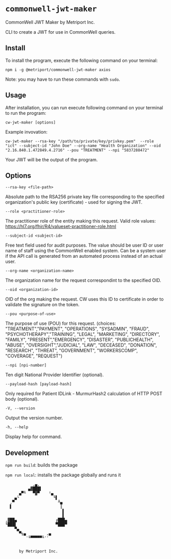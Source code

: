# `commonwell-jwt-maker`

CommonWell JWT Maker by Metriport Inc.

CLI to create a JWT for use in CommonWell queries.

## Install

To install the program, execute the following command on your terminal:

`npm i -g @metriport/commonwell-jwt-maker axios`

Note: you may have to run these commands with `sudo`.

## Usage

After installation, you can run execute following command on your terminal to run the program:

`cw-jwt-maker [options]`

Example invovation:

`cw-jwt-maker --rsa-key "/path/to/private/key/privkey.pem"  --role "ict" --subject-id "John Doe" --org-name "Health Organization" --oid "2.16.840.1.472849.4.2716" --pou "TREATMENT" --npi "5837288472"`

Your JWT will be the output of the program.

## Options

`--rsa-key <file-path>`

Absolute path to the RSA256 private key file corresponding to the specified organization's public key (certificate) - used for signing the JWT.

`--role <practitioner-role>`

The practitioner role of the entity making this request. Valid role values: https://hl7.org/fhir/R4/valueset-practitioner-role.html

`--subject-id <subject-id>`

Free text field used for audit purposes. The value should be user ID or user name of staff using the CommonWell enabled system. Can be a system user if the API call is generated from an automated process instead of an actual user.

`--org-name <organization-name>`

The organization name for the request correspondint to the specified OID.

`--oid <organization-id>`

OID of the org making the request. CW uses this ID to certificate in order to validate the signature on the token.

`--pou <purpose-of-use>`

The purpose of use (POU) for this request. (choices: "TREATMENT","PAYMENT", "OPERATIONS", "SYSADMIN", "FRAUD", "PSYCHOTHERAPY","TRAINING", "LEGAL", "MARKETING", "DIRECTORY", "FAMILY", "PRESENT","EMERGENCY", "DISASTER", "PUBLICHEALTH", "ABUSE", "OVERSIGHT","JUDICIAL", "LAW", "DECEASED", "DONATION", "RESEARCH", "THREAT", "GOVERNMENT", "WORKERSCOMP", "COVERAGE", "REQUEST")

`--npi [npi-number]`

Ten digit National Provider Identifier (optional).

`--payload-hash [payload-hash]`

Only required for Patient IDLink - MurmurHash2 calculation of HTTP POST body (optional).

`-V, --version`

Output the version number.

`-h, --help`

Display help for command.

## Development

`npm run build`: builds the package

`npm run local`: installs the package globally and runs it

```
            ,▄,
          ▄▓███▌
      ▄▀╙   ▀▓▀    ²▄
    ▄└               ╙▌
  ,▀                   ╨▄
  ▌                     ║
                         ▌
                         ▌
,▓██▄                 ╔███▄
╙███▌                 ▀███▀
    ▀▄
      ▀╗▄         ,▄
         '╙▀▀▀▀▀╙''


      by Metriport Inc.

```
